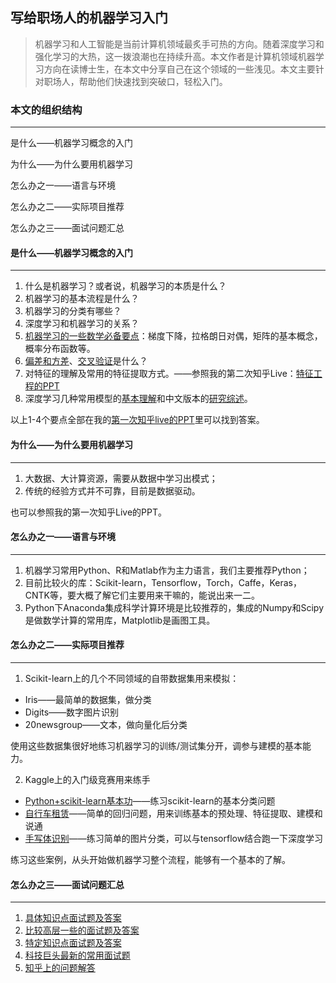 ## 写给职场人的机器学习入门

> 机器学习和人工智能是当前计算机领域最炙手可热的方向。随着深度学习和强化学习的大热，这一拨浪潮也在持续升高。本文作者是计算机领域机器学习方向在读博士生，在本文中分享自己在这个领域的一些浅见。本文主要针对职场人，帮助他们快速找到突破口，轻松入门。

### 本文的组织结构

- - -

是什么——机器学习概念的入门

为什么——为什么要用机器学习

怎么办之一——语言与环境

怎么办之二——实际项目推荐

怎么办之三——面试问题汇总

#### 是什么——机器学习概念的入门

- - -

1. 什么是机器学习？或者说，机器学习的本质是什么？
2. 机器学习的基本流程是什么？
3. 机器学习的分类有哪些？
4. 深度学习和机器学习的关系？
5. [机器学习的一些数学必备要点](http://www.cnblogs.com/LeftNotEasy/tag/%E6%9C%BA%E5%99%A8%E5%AD%A6%E4%B9%A0/)：梯度下降，拉格朗日对偶，矩阵的基本概念，概率分布函数等。
6. [偏差和方差](https://www.zhihu.com/question/27068705)、[交叉验证](http://blog.csdn.net/holybin/article/details/27185659)是什么？
7. 对特征的理解及常用的特征提取方式。——参照我的第二次知乎Live：[特征工程的PPT](http://jd92.wang/assets/files/l07_zhihu_fe.pdf)
8. 深度学习几种常用模型的[基本理解](http://blog.sciencenet.cn/blog-4099-785174.html)和中文版本的[研究综述](https://www.jianguoyun.com/p/DWHm4BkQjKnsBRjokio)。

以上1-4个要点全部在我的[第一次知乎live的PPT](http://jd92.wang/assets/files/l06_zhihu_ml.pdf)里可以找到答案。

#### 为什么——为什么要用机器学习

- - -

1. 大数据、大计算资源，需要从数据中学习出模式；
2. 传统的经验方式并不可靠，目前是数据驱动。

也可以参照我的第一次知乎Live的PPT。

#### 怎么办之一——语言与环境

- - -

1. 机器学习常用Python、R和Matlab作为主力语言，我们主要推荐Python；
2. 目前比较火的库：Scikit-learn，Tensorflow，Torch，Caffe，Keras，CNTK等，要大概了解它们主要用来干嘛的，能说出来一二。
3. Python下Anaconda集成科学计算环境是比较推荐的，集成的Numpy和Scipy是做数学计算的常用库，Matplotlib是画图工具。

#### 怎么办之二——实际项目推荐

- - -

1. Scikit-learn上的几个不同领域的自带数据集用来模拟：

- Iris——最简单的数据集，做分类
- Digits——数字图片识别
- 20newsgroup——文本，做向量化后分类

使用这些数据集很好地练习机器学习的训练/测试集分开，调参与建模的基本能力。

2. Kaggle上的入门级竞赛用来练手

- [Python+scikit-learn基本功](https://www.kaggle.com/c/data-science-london-scikit-learn)——练习scikit-learn的基本分类问题
- [自行车租赁](https://www.kaggle.com/c/bike-sharing-demand)——简单的回归问题，用来训练基本的预处理、特征提取、建模和说通
- [手写体识别](https://www.kaggle.com/c/digit-recognizer)——练习简单的图片分类，可以与tensorflow结合跑一下深度学习

练习这些案例，从头开始做机器学习整个流程，能够有一个基本的了解。

#### 怎么办之三——面试问题汇总

- - -

1. [具体知识点面试题及答案](http://www.codeceo.com/article/machine-learn-algorithm-interview.html)
2. [比较高层一些的面试题及答案](http://www.ppvke.com/Blog/archives/38175)
3. [特定知识点面试题及答案](http://www.jianshu.com/p/2ae170c1e0ad)
4. [科技巨头最新的常用面试题](https://zhuanlan.zhihu.com/p/25860706)
5. [知乎上的问题解答](https://www.zhihu.com/question/23259302)